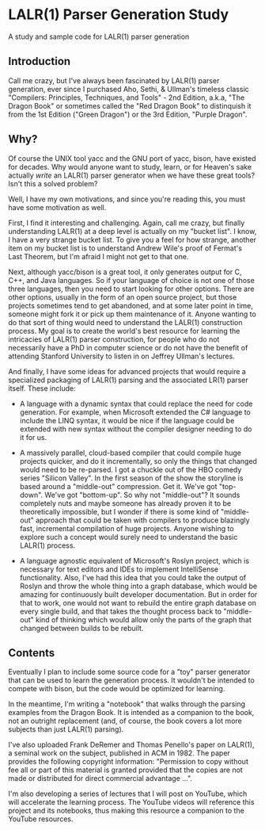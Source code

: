 # LALR(1) Parser Generation Study

A study and sample code for LALR(1) parser generation

Introduction
------------
Call me crazy, but I've always been fascinated by LALR(1) parser generation, ever since I purchased
Aho, Sethi, & Ullman's timeless classic "Compilers: Principles, Techniques, and Tools" - 2nd Edition,
a.k.a, "The Dragon Book" or sometimes called the "Red Dragon Book" to distinquish it from the 1st
Edition ("Green Dragon") or the 3rd Edition, "Purple Dragon".

Why?
----
Of course the UNIX tool yacc and the GNU port of yacc, bison, have existed for decades. Why would
anyone want to study, learn, or for Heaven's sake actually *write* an LALR(1) parser generator when
we have these great tools? Isn't this a solved problem?

Well, I have my own motivations, and since you're reading this, you must have some motivation as well.

First, I find it interesting and challenging. Again, call me crazy, but finally understanding LALR(1)
at a deep level is actually on my "bucket list". I know, I have a very strange bucket list. To give
you a feel for how strange, another item on my bucket list is to understand Andrew Wile's proof of
Fermat's Last Theorem, but I'm afraid I might not get to that one.

Next, although yacc/bison is a great tool, it only generates output for C, C++, and Java languages. So
if your language of choice is not one of those three languages, then you need to start looking for 
other options. There are other options, usually in the form of an open source project, but those projects
sometimes tend to get abandoned, and at some later point in time, someone might fork it or pick up them
maintenance of it. Anyone wanting to do that sort of thing would need to understand the LALR(1) construction
process. My goal is to create the world's best resource for learning the intricacies of LALR(1) parser
construction, for people who do not necessarily have a PhD in computer science or do not have the benefit
of attending Stanford University to listen in on Jeffrey Ullman's lectures.

And finally, I have some ideas for advanced projects that would require a specialized packaging of LALR(1)
parsing and the associated LR(1) parser itself. These include:

* A language with a dynamic syntax that could replace the need for code generation. For example, when Microsoft
extended the C# language to include the LINQ syntax, it would be nice if the language could be extended with
new syntax without the compiler designer needing to do it for us.

* A massively parallel, cloud-based compiler that could compile huge projects quicker, and do it incrementally,
so only the things that changed would need to be re-parsed. I got a chuckle out of the HBO comedy series "Silicon Valley".
In the first season of the show the storyline is based around a "middle-out" compression. Get it. We've got "top-down".
We've got "bottom-up". So why not "middle-out"? It sounds completely nuts and maybe someone has already proven
it to be theoretically impossible, but I wonder if there is some kind of "middle-out" approach that could be taken
with compilers to produce blazingly fast, incremental compilation of huge projects. Anyone wishing to explore such
a concept would surely need to understand the basic LALR(1) process.

* A language agnostic equivalent of Microsoft's Roslyn project, which is necessary for text editors and IDEs to
implement IntelliSense functionality. Also, I've had this idea that you could take the output of Roslyn and throw
the whole thing into a graph database, which would be amazing for continuously built developer documentation. But
in order for that to work, one would not want to rebuild the entire graph database on every single build, and that
takes the thought process back to "middle-out" kind of thinking which would allow only the parts of the graph that
changed between builds to be rebuilt.

Contents
--------

Eventually I plan to include some source code for a "toy" parser generator that can be used to learn the generation
process. It wouldn't be intended to compete with bison, but the code would be optimized for learning.

In the meantime, I'm writing a "notebook" that walks through the parsing examples from the Dragon Book. It is
intended as a companion to the book, not an outright replacement (and, of course, the book covers a lot more
subjects than just LALR(1) parsing).

I've also uploaded Frank DeRemer and Thomas Penello's paper on LALR(1), a seminal work on the subject, published
in ACM in 1982. The paper provides the following copyright information: "Permission to copy without fee all or 
part of this material is granted provided that the copies are not made or distributed for direct commercial
advantage ...".

I'm also developing a series of lectures that I will post on YouTube, which will accelerate the learning process.
The YouTube videos will reference this project and its notebooks, thus making this resource a companion to the
YouTube resources.
